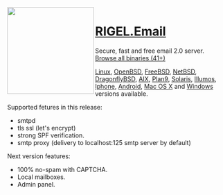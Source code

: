 
<img src="https://repository-images.githubusercontent.com/441401762/e65ab957-696c-4775-966b-6611df381455" align="left" width="200">

# <a href="http://rigel.email">RIGEL.Email</a> 



Secure, fast and free email 2.0 server.
<a href="/download/latest"><span class="myButton">Browse all binaries (41+)</span></a></p>

<a href="/download/latest/linux">Linux</a>, <a href="/download/latest/openbsd">OpenBSD</a>, <a href="/download/latest/freebsd">FreeBSD</a>, <a href="/download/latest/netbsd">NetBSD</a>, <a href="/download/latest/dragonfly">DragonflyBSD</a>, <a href="/download/latest/aix">AIX</a>, <a href="/download/latest/plan9">Plan9</a>, <a href="/download/latest/solaris">Solaris</a>, <a href="/download/latest/illumos">Illumos</a>, <a href="/download/latest/ios">Iphone</a>, <a href="/download/latest/android">Android</a>, <a href="/download/latest/mac">Mac OS X</a> and <a href="/download/latest/windows">Windows</a> versions available.</p>
                  
Supported fetures in this release:

+ smtpd 
+ tls ssl (let's encrypt)
+ strong SPF verification.
+ smtp proxy (delivery to localhost:125 smtp server by default) 

Next version features:

+ 100% no-spam with CAPTCHA.
+ Local mailboxes.
+ Admin panel.
